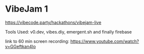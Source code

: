 # VibeJam 1
https://vibecode.party/hackathons/vibejam-live

Tools Used: v0.dev, vibes.diy, emergent.sh and finally firebase

link to 60 min screen recording: https://www.youtube.com/watch?v=GGeftkan4Io
